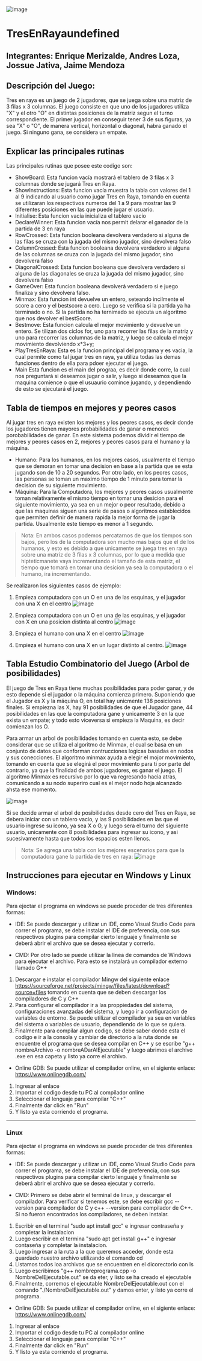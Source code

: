 ![image](https://user-images.githubusercontent.com/121683973/210477348-5e9ad476-1249-4d5d-b997-9acfebca7e39.png)

# TresEnRayaundefined
Integrantes: Enrique Merizalde, Andres Loza, Jossue Jativa, Jaime Mendoza
---
## Descripción del Juego:
Tres en raya es un juego de 2 jugadores, que se juega sobre una matriz de 3 filas x 3 columnas. El juego consiste en que uno de los jugadores utiliza "X" y el otro "O" en distintas posiciones de la matriz segun el turno correspondiente. El primer jugador en conseguir tener 3 de sus figuras, ya sea "X" o "O", de manera vertical, horizontal o diagonal, habra ganado el juego. Si ninguno gana, se considera un empate. 


## Explicar las principales rutinas 
Las principales rutinas que posee este codigo son: 
* ShowBoard: Esta funcion vacía mostrará el tablero de 3 filas x 3 columnas donde se jugará Tres en Raya.
* ShowInstructions: Esta funcion vacía muestra la tabla con valores del 1 al 9 indicando al usuario como jugar Tres en Raya, tomando en cuenta se utilizaran los respectivos numeros del 1 a 9 para mostrar las 9 diferentes posiciones en las que puede jugar el usuario. 
* Initialise: Esta funcion vacía inicializa el tablero vacio 
* DeclareWinner: Esta funcion vacía nos permit delarar el ganador de la partida de 3 en raya
* RowCrossed: Esta funcion booleana devolvera verdadero si alguna de las filas se cruza con la jugada del mismo jugador, sino devolvera falso 
* ColumnCrossed: Esta funcion booleana devolvera verdadero si alguna de las columnas se cruza con la jugada del mismo jugador, sino devolvera falso 
* DiagonalCrossed: Esta funcion booleana que devolvera verdadero si alguna de las diagonales se cruza la jugada del mismo jugador, sino devolvera falso 
* GameOver: Esta funcion booleana devolverá verdadero si e juego finaliza y sino devolvera falso.
* Minmax: Esta funcion int devuelve un entero, seteando incilmente el score a cero y el bestscore a cero. Luego se verifica si la partida ya ha terminado o no. Si la partida no ha ternimado se ejecuta un algoritmo que nos devolver el bestScore.
* Bestmove: Esta funcion calcula el mejor movimiento y devuelve un entero. Se tilizan dos ciclos for, uno para recorrer las filas de la matriz y uno para recorrer las columnas de la matriz, y luego se calcula el mejor movimiento devolviendo x*3+y;
* PlayTresEnRaya: Esta es la funcion principal del programa y es vacia, la cual permite como tal jugar tres en raya, ya utiliza todas las demas funciones dentro de ella para pdoer ejecutar el juego.
* Main Esta funcion es el main del prograa, es decir donde corre, la cual nos preguntará si deseamos jugar o salir, y luego si deseamos que la maquina comience o que el usuaurio comince jugando, y dependiendo de esto se ejecutará el juego. 


## Tabla de tiempos en mejores y peores casos
Al jugar tres en raya existen los mejores y los peores casos, es decir donde los jugadores tienen mayores probabilidades de ganar o menores porobabilidades de ganar. En este sistema podemos dividir el tiempo de mejores y peores casos en 2, mejores y peores casos para el humano y la máquina. 
* Humano: Para los humanos, en los mejores casos, usualmente el tiempo que se demoran en tomar una decision en base a la partida que se esta jugando son de 10 a 20 segundos. Por otro lado, en los peores casos, las personas se toman un maximo tiempo de 1 minuto para tomar la decision de su siguiente movimiento. 
* Máquina: Para la Computadora, los mejores y peores casos usualmente toman relativamente el mismo tiempo en tomar una desicion para el siguiente movimiento, ya sea en un mejor o peor resultado, debido a que las maquinas siguen una serie de pasos o algoritmos establecidos que permiten definir de manera rapida la mejor forma de jugar la partida. Usualmente este tiempo es menor a 1 segundo.

> Nota: En ambos casos podemos percatarnos de que los tiempos son bajos, pero los de la computadora son mucho mas bajos que el de los humanos, y esto es debido a que unicamente se juega tres en raya sobre una matriz de 3 filas x 3 columnas, por lo que a medida que hipteticmanete vaya incrementando el tamaño de esta matriz, el tiempo que tomará en tomar una desicion ya sea la computadora o el humano, ira incrementando.

Se realizaron los siguientes casos de ejemplo: 
1. Empieza computadora con un O en una de las esquinas, y el jugador con una X en el centro
![image](https://user-images.githubusercontent.com/121683973/210480593-ea2138cd-5491-437d-9663-93aedc033a50.png)

2. Empieza computadora con un O en una de las esquinas, y el jugador con X en una posicion distinta al centro
![image](https://user-images.githubusercontent.com/121683973/210480999-0c2999ac-f512-4f0e-ba44-474675d4bbb0.png)

3. Empieza el humano con una X en el centro
![image](https://user-images.githubusercontent.com/121683973/210481561-87d98f7b-d526-4d73-8f48-e093880c771b.png)


4. Empieza el humano con una X en un lugar distinto al centro.
![image](https://user-images.githubusercontent.com/121683973/210481831-e1ea5ded-39d3-47a6-8c43-ef6be0ac1ebe.png)

## Tabla Estudio Combinatorio del Juego (Arbol de posibilidades)
El juego de Tres en Raya tiene muchas posibilidades para poder ganar, y de esto depende si el jugador o la máquina comienza primero. Suponiendo que el Jugador es X y la máquina O, en total hay unicmente 138 posiciones finales. Si empiezna las X, hay 91 posibilidades de que el Jugador gane, 44 posibilidades en las que la computadora gane y unicamente 3 en la que exista un empate; y todo esto viceversa si empieza la Maquina, es decir comienzan los O. 

Para armar un arbol de posibilidades tomando en cuenta esto, se debe considerar que se utiliza el algoritmo de Minmax, el cual se basa en un conjunto de datos que conforman contrucciones logicas basadas en nodos y sus conecciones. El algoritmo minmax ayuda a elegir el mojor movimiento, tomando en cuenta que se elegirá el peor movimiento para ti por parte del contrario, ya que la finalidad de ambos jugadores, es ganar el juego. El algoritmo Minmax es recursivo por lo que va regresando hacia atras, comunicando a su nodo superiro cual es el mejor nodo hoja alcanzado ahsta ese momento. 

![image](https://user-images.githubusercontent.com/121683973/210115686-5deba4d2-c911-4881-bced-a8efdf1fdeb5.png)

Si se decide armar el arbol de posibilidades desde cero del Tres en Raya, se debera iniciar con un tablero vacio, y las 9 posibilidades en las que el usuario ingrese su icono, ya sea X o O, y luego sera el turno del siguiente usuario, unicamente con 8 posibilidades para ingresar su icono, y asi sucesivamente hasta que todos los espacios esten llenos. 

> Nota: Se agrega una tabla con los mejores escenarios para que la computadora gane la partida de tres en raya:
> ![image](https://user-images.githubusercontent.com/121683973/210482775-bd0e673f-9b7c-4afd-aa59-ac8a9123843f.png)


## Instrucciones para ejecutar en Windows y Linux  

### Windows:
Para ejectar el programa en windows se puede proceder de tres diferentes formas:

* IDE: Se puede descargar y utilizar un IDE, como Visual Studio Code para correr el programa, se debe instalar el IDE de preferencia, con sus respectivos plugins para compilar cierto lenguaje y finalmente se deberá abrir el archivo que se desea ejecutar y correrlo. 

* CMD: Por otro lado se puede utilizar la linea de comandos de Windows para ejecutar el archivo. Para esto se instalará un compilador externo llamado G++
1. Descargar e instalar el compilador Mingw del siguiente enlace https://sourceforge.net/projects/mingw/files/latest/download?source=files tomando en cuenta que se deben descargar los compiladores de C y C++
2. Para configurar el compilador ir a las proppiedades del sistema, configuraciones avanzadas del sistema, y luego ir a configuracion de variables de entorno. Se puede utilizar el compilador ya sea en variables del sistema o variables de usuario, dependiendo de lo que se quiera. 
3. Finalmente para compilar algun codigo, se debe saber donde esta el codigo e ir a la consola y cambiar de directorio a la ruta donde se encuentre el programa que se desea compilar en C++ y se escribe "g++ nombreArchivo -o nombreADarAlEjecutable" y luego abrimos el archivo .exe en esa capeta y listo ya corre el archivo. 

* Online GDB: Se puede utilizar el compilador online, en el sigiente enlace: https://www.onlinegdb.com/
1. Ingresar al enlace
2. Importar el codigo desde tu PC al compilador online
3. Seleccionar el lenguaje para compilar "C++"
4. Finalmente dar click en "Run"
5. Y listo ya esta corriendo el programa. 

--- 
### Linux 
Para ejectar el programa en windows se puede proceder de tres diferentes formas: 

* IDE: Se puede descargar y utilizar un IDE, como Visual Studio Code para correr el programa, se debe instalar el IDE de preferencia, con sus respectivos plugins para compilar cierto lenguaje y finalmente se deberá abrir el archivo que se desea ejecutar y correrlo. 

* CMD: Primero se debe abrir el terminal de linux, y descargar el compilador. Para verificar si tenemos este, se debe escribir gcc --version para compilador de C y c++ --version para compilador de C++. Si no fueron encontrados los compiladores, se deben instalar. 
1. Escribir en el terminal "sudo apt install gcc" e ingresar contraseña y completar la instalacion 
2. Luego escribir en el termina "sudo apt get install g++" e ingresar contaseña y completar la instalacion. 
3. Luego ingresar a la ruta a la que queremos acceder, donde esta guardado nuestro archivo utilizando el comando cd 
4. Listamos todos loa archivos que se encuentren en el dicorectorio con ls
5. Luego escribimos "g++ nombreprograma.cpp -o NombreDelEjecutable.out" se da eter, y listo se ha creado el ejecutable
6. Finalmente, corremos el ejecutable NombreDelEjecutable.out con el comando "./NombreDelEjecutable.out" y damos enter, y listo ya corre el programa. 

* Online GDB: Se puede utilizar el compilador online, en el sigiente enlace: https://www.onlinegdb.com/
1. Ingresar al enlace
2. Importar el codigo desde tu PC al compilador online
3. Seleccionar el lenguaje para compilar "C++"
4. Finalmente dar click en "Run"
5. Y listo ya esta corriendo el programa. 
